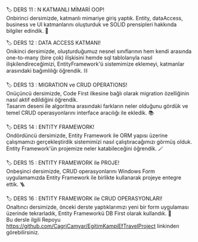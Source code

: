 🏷 DERS 11 : N KATMANLI MİMARİ OOP! <br/>
Onbirinci dersimizde, katmanlı mimariye giriş yaptık. Entity, dataAccess, business ve UI katmanlarını oluşturduk ve SOLID prensipleri hakkında bilgiler edindik. 🏯

🏷 DERS 12 : DATA ACCESS KATMANI! <br/>
Onikinci dersimizde, oluşturduğumuz nesnel sınıflarının hem kendi arasında one-to-many (bire çok) ilişkisini hemde sql tablolarıyla nasıl ilişkilendireceğimizi, EntityFramework'ü sistemimize eklemeyi, katmanlar arasındaki bağımlılığı öğrendik. ⛓

🏷 DERS 13 : MIGRATION ve CRUD OPERATIONS! <br/>
Onüçüncü dersimizde, Code First ilkesine bağlı olarak migration özelliğinin nasıl aktif edildiğini öğrendik. <br/> Tasarım deseni ile algoritma arasındaki farkların neler olduğunu gördük ve temel CRUD operasyonlarını interface aracılığı ile ekledik. 📚

🏷 DERS 14 : ENTITY FRAMEWORK! <br/>
Ondördüncü dersimizde, Entity Framework ile ORM yapısı üzerine çalışmamızı gerçekleştirdik sistemimizi nasıl çalıştıracağımızı görmüş olduk. Entity Framework'ün projemize neler katabileceğini öğrendik. 🪄

🏷 DERS 15 : ENTITY FRAMEWORK ile PROJE! <br/>
Onbeşinci dersimizde, CRUD operasyonlarını Windows Form uygulamamızda Entity Framework ile birlikte kullanarak projeye entegre ettik. 🪜

🏷 DERS 16 : ENTITY FRAMEWORK ile CRUD OPERASYONLARI! <br/>
Onaltıncı dersimizde, önceki derste yaptıklarımızı yeni bir form uygulaması üzerinde tekrarladık, Entity Frameworkü DB First olarak kullandık. 💬 <br/>
Bu dersle ilgili Repoyu https://github.com/CagriCamyar/EgitimKampiEfTravelProject linkinden görebilirsiniz.
